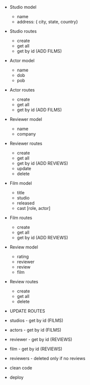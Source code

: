 * Studio model
  * name
  * address: { city, state, country}
* Studio routes
  * create
  * get all
  * get by id (ADD FILMS)
* Actor model
  * name
  * dob
  * pob
* Actor routes
  * create
  * get all
  * get by id (ADD FILMS)
* Reviewer model
  * name
  * company
* Reviewer routes
  * create
  * get all
  * get by id (ADD REVIEWS)
  * update
  * delete
* Film model
  * title
  * studio
  * released
  * cast [role, actor]  
* Film routes
  * create
  * get all
  * get by id (ADD REVIEWS)
* Review model
  * rating
  * reviewer
  * review
  * film  
* Review routes
  * create
  * get all
  * delete

* UPDATE ROUTES
* studios - get by id (FILMS)
* actors - get by id (FILMS)
* reviewer - get by id (REVIEWS)
* film - get by id (REVIEWS)
* reviewers - deleted only if no reviews

* clean code
* deploy